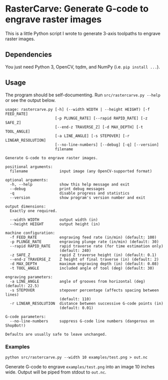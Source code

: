 # RasterCarve: Generate G-code to engrave raster images

This is a little Python script I wrote to generate 3-axis toolpaths to
engrave raster images.

## Dependencies

You just need Python 3, OpenCV, tqdm, and NumPy (i.e. `pip install
...`).

## Usage

The program should be self-documenting. Run `src/rastercarve.py
--help` or see the output below.

```
usage: rastercarve.py [-h] (--width WIDTH | --height HEIGHT) [-f FEED_RATE]
                      [-p PLUNGE_RATE] [--rapid RAPID_RATE] [-z SAFE_Z]
                      [--end-z TRAVERSE_Z] [-d MAX_DEPTH] [-t TOOL_ANGLE]
                      [-a LINE_ANGLE] [-s STEPOVER] [-r LINEAR_RESOLUTION]
                      [--no-line-numbers] [--debug] [-q] [--version]
                      filename

Generate G-code to engrave raster images.

positional arguments:
  filename              input image (any OpenCV-supported format)

optional arguments:
  -h, --help            show this help message and exit
  --debug               print debug messages
  -q                    disable progress and statistics
  --version             show program's version number and exit

output dimensions:
  Exactly one required.

  --width WIDTH         output width (in)
  --height HEIGHT       output height (in)

machine configuration:
  -f FEED_RATE          engraving feed rate (in/min) (default: 100)
  -p PLUNGE_RATE        engraving plunge rate (in/min) (default: 30)
  --rapid RAPID_RATE    rapid traverse rate (for time estimation only)
                        (default: 240)
  -z SAFE_Z             rapid Z traverse height (in) (default: 0.1)
  --end-z TRAVERSE_Z    Z height of final traverse (in) (default: 2)
  -d MAX_DEPTH          maximum engraving depth (in) (default: 0.08)
  -t TOOL_ANGLE         included angle of tool (deg) (default: 30)

engraving parameters:
  -a LINE_ANGLE         angle of grooves from horizontal (deg) (default: 22.5)
  -s STEPOVER           stepover percentage (affects spacing between lines)
                        (default: 110)
  -r LINEAR_RESOLUTION  distance between successive G-code points (in)
                        (default: 0.01)

G-code parameters:
  --no-line-numbers     suppress G-code line numbers (dangerous on ShopBot!)

Defaults are usually safe to leave unchanged.
```

### Examples

```
python src/rastercarve.py --width 10 examples/test.png > out.nc
```

Generate G-code to engrave `examples/test.png` into an image 10 inches
wide. Output will be piped from stdout to `out.nc`.
